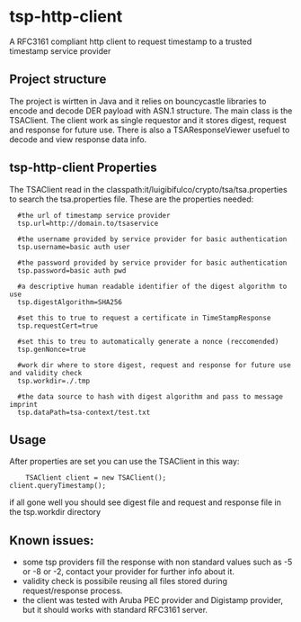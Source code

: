 # tsp-http-client
A RFC3161 compliant http client to request timestamp to a trusted timestamp service provider

## Project structure
The project is wirtten in Java and it relies on bouncycastle libraries to encode and decode DER payload with ASN.1 structure. The main class is the TSAClient. The client work as single requestor and it stores digest, request and response for future use. There is also a TSAResponseViewer usefuel to decode and view response data info.

## tsp-http-client Properties
The TSAClient read in the classpath:it/luigibifulco/crypto/tsa/tsa.properties to search the tsa.properties file. These are the properties needed:

      #the url of timestamp service provider
      tsp.url=http://domain.to/tsaservice
      
      #the username provided by service provider for basic authentication
      tsp.username=basic auth user
      
      #the password provided by service provider for basic authentication
      tsp.password=basic auth pwd
      
      #a descriptive human readable identifier of the digest algorithm to use      
      tsp.digestAlgorithm=SHA256
      
      #set this to true to request a certificate in TimeStampResponse
      tsp.requestCert=true
      
      #set this to treu to automatically generate a nonce (reccomended)
      tsp.genNonce=true
      
      #work dir where to store digest, request and response for future use and validity check
      tsp.workdir=./.tmp
      
      #the data source to hash with digest algorithm and pass to message imprint
      tsp.dataPath=tsa-context/test.txt

## Usage
After properties are set you can use the TSAClient in this way:

        TSAClient client = new TSAClient();
	client.queryTimestamp();
      
if all gone well you should see digest file and request and response file in the tsp.workdir directory

## Known issues:

 - some tsp providers fill the response with non standard values such as -5 or -8 or -2, contact your provider for further info about it.
 - validity check is possibile reusing all files stored during request/response process.
 - the client was tested with Aruba PEC provider and Digistamp provider, but it should works with standard RFC3161 server.
 
